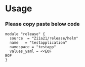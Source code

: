 # Usage

### Please copy paste below code 
```
module "release" {
  source  = "Ziia21/release/helm"
  name   = "testapplication"
  namespace = "testapp"
  values_yaml = <<EOF
EOF
}
```
